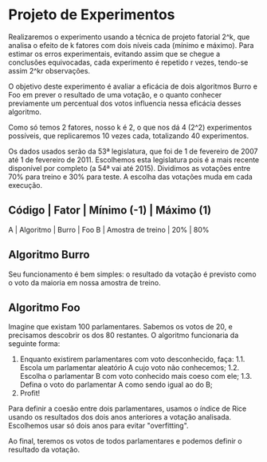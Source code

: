 # Projeto de Experimentos

Realizaremos o experimento usando a técnica de projeto fatorial 2^k, que
analisa o efeito de k fatores com dois níveis cada (mínimo e máximo). Para
estimar os erros experimentais, evitando assim que se chegue a conclusões
equivocadas, cada experimento é repetido r vezes, tendo-se assim 2^kr
observações.

O objetivo deste experimento é avaliar a eficácia de dois algoritmos Burro e
Foo em prever o resultado de uma votação, e o quanto conhecer previamente um
percentual dos votos influencia nessa eficácia desses algoritmo.

Como só temos 2 fatores, nosso k é 2, o que nos dá 4 (2^2) experimentos
possíveis, que replicaremos 10 vezes cada, totalizando 40 experimentos.

Os dados usados serão da 53ª legislatura, que foi de 1 de fevereiro de 2007 até
1 de fevereiro de 2011. Escolhemos esta legislatura pois é a mais recente
disponível por completo (a 54ª vai até 2015). Dividimos as votações entre 70%
para treino e 30% para teste. A escolha das votações muda em cada execução.

Código | Fator             | Mínimo (-1) | Máximo (1)
-----------------------------------------------------
A      | Algoritmo         | Burro       | Foo
B      | Amostra de treino | 20%         | 80%

## Algoritmo Burro

Seu funcionamento é bem simples: o resultado da votação é previsto como o voto
da maioria em nossa amostra de treino.

## Algoritmo Foo

Imagine que existam 100 parlamentares. Sabemos os votos de 20, e precisamos
descobrir os dos 80 restantes. O algoritmo funcionaria da seguinte forma:

1. Enquanto existirem parlamentares com voto desconhecido, faça:
1.1. Escola um parlamentar aleatório A cujo voto não conhecemos;
1.2. Escolha o parlamentar B com voto conhecido mais coeso com ele;
1.3. Defina o voto do parlamentar A como sendo igual ao do B;
2. Profit!

Para definir a coesão entre dois parlamentares, usamos o índice de Rice usando
os resultados dos dois anos anteriores a votação analisada. Escolhemos usar só
dois anos para evitar "overfitting".

Ao final, teremos os votos de todos parlamentares e podemos definir o resultado
da votação.
